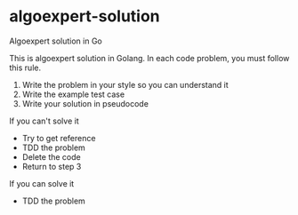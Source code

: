# algoexpert-solution
Algoexpert solution in Go

This is algoexpert solution in Golang. In each code problem, you must follow this rule.

1. Write the problem in your style so you can understand it
2. Write the example test case
3. Write your solution in pseudocode

If you can't solve it
- Try to get reference
- TDD the problem
- Delete the code
- Return to step 3

If you can solve it
- TDD the problem